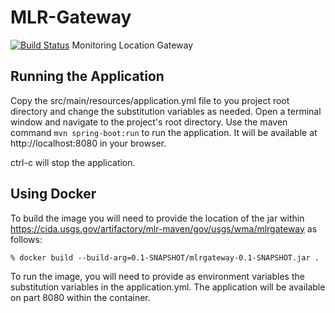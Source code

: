 # MLR-Gateway
[![Build Status](https://travis-ci.org/USGS-CIDA/MLR-gateway.svg?branch=master)](https://travis-ci.org/USGS-CIDA/MLR-Gateway)
Monitoring Location Gateway

## Running the Application
Copy the src/main/resources/application.yml file to you project root directory and change the substitution variables as needed.
Open a terminal window and navigate to the project's root directory.
Use the maven command ```mvn spring-boot:run``` to run the application.
It will be available at http://localhost:8080 in your browser.

ctrl-c will stop the application.

## Using Docker
To build the image you will need to provide the location of the jar within 
https://cida.usgs.gov/artifactory/mlr-maven/gov/usgs/wma/mlrgateway as follows:
``` 
% docker build --build-arg=0.1-SNAPSHOT/mlrgateway-0.1-SNAPSHOT.jar .
```

To run the image, you will need to provide as environment variables the substitution variables in the application.yml. The application
will be available on part 8080 within the container.

